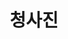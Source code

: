 ---
title:  "청사진"
header:
  teaser: "/assets/images/posts_teaser/blueprint.png"
categories:
  - Projects
tags:
  - HTML/CSS/JS
  - 커뮤니케이션디자인국제공모전
---